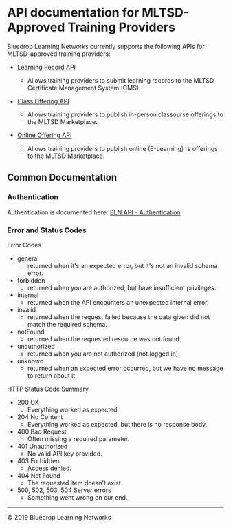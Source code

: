 # API documentation for MLTSD-Approved Training Providers

Bluedrop Learning Networks currently supports the following APIs for MLTSD-approved training providers:

 - [Learning Record API](./learning-record-api)
	 - Allows training providers to submit learning records to the MLTSD Certificate Management System (CMS).

 - [Class Offering API](./class-offering-api)
	 - Allows training providers to publish in-person classourse offerings to the MLTSD Marketplace.

 - [Online Offering API](./online-offering-api)

	 - Allows training providers to publish online (E-Learning) rs offerings to the MLTSD Marketplace.

## Common Documentation

### Authentication

Authentication is documented here: 
[BLN API - Authentication](https://bluedrop360apiv2network.docs.apiary.io/#introduction/authentication)

### Error and Status Codes

Error Codes

- general 
	- returned when it's an expected error, but it's not an invalid schema error.
- forbidden
	- returned when you are authorized, but have insufficient privileges.
- internal 
	- returned when the API encounters an unexpected internal error.
- invalid
	-	returned when the request failed because the data given did not match the required schema.
- notFound
	- returned when the requested resource was not found.
- unauthorized
	- returned when you are not authorized (not logged in).
- unknown
	- returned when an expected error occurred, but we have no message to return about it.

HTTP Status Code Summary

- 200 OK
	- Everything worked as expected.
- 204 No Content
	- Everything worked as expected, but there is no response body.
- 400 Bad Request
	- Often missing a required parameter.
- 401 Unauthorized  
	- No valid API key provided.
- 403 Forbidden  
	- Access denied.
- 404 Not Found  
	- The requested item doesn't exist.
- 500, 502, 503, 504 Server errors
	- Something went wrong on our end.

---
&copy; 2019 Bluedrop Learning Networks

